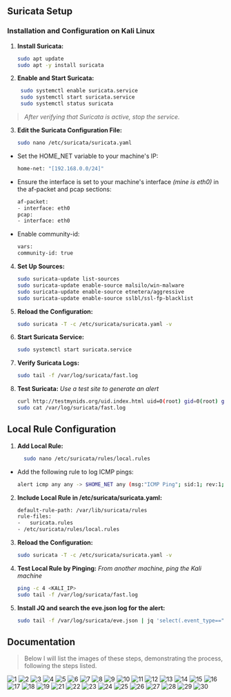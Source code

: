 ## Suricata Setup

### Installation and Configuration on Kali Linux
1. **Install Suricata:**
   ```sh
   sudo apt update
   sudo apt -y install suricata

2. **Enable and Start Suricata:**
   ```sh
    sudo systemctl enable suricata.service
    sudo systemctl start suricata.service
    sudo systemctl status suricata

> *After verifying that Suricata is active, stop the service.*

3. **Edit the Suricata Configuration File:**
   ```sh
   sudo nano /etc/suricata/suricata.yaml

- Set the HOME_NET variable to your machine's IP:
  ```sh
  home-net: "[192.168.0.0/24]"

- Ensure the interface is set to your machine's interface *(mine is eth0)* in the af-packet and pcap sections:
    ```sh
    af-packet:
  - interface: eth0
  pcap:
  - interface: eth0

- Enable community-id:
   ```sh
   vars:
  community-id: true

4. **Set Up Sources:**
   ```sh
   sudo suricata-update list-sources
   sudo suricata-update enable-source malsilo/win-malware
   sudo suricata-update enable-source etnetera/aggressive
   sudo suricata-update enable-source sslbl/ssl-fp-blacklist

5. **Reload the Configuration:**
    ```sh
    sudo suricata -T -c /etc/suricata/suricata.yaml -v

6. **Start Suricata Service:**
   ```sh
   sudo systemctl start suricata.service

7. **Verify Suricata Logs:**
   ```sh
   sudo tail -f /var/log/suricata/fast.log

8. **Test Suricata:**
   *Use a test site to generate an alert*
      ```sh
      curl http://testmynids.org/uid.index.html uid=0(root) gid=0(root) groups=0(root)
      sudo cat /var/log/suricata/fast.log

## Local Rule Configuration
1. **Add Local Rule:**
   ```sh
     sudo nano /etc/suricata/rules/local.rules
- Add the following rule to log ICMP pings:
   ```sh
   alert icmp any any -> $HOME_NET any (msg:"ICMP Ping"; sid:1; rev:1;)
2. **Include Local Rule in /etc/suricata/suricata.yaml:**
      ```sh
      default-rule-path: /var/lib/suricata/rules
    rule-files:
    -   suricata.rules
    - /etc/suricata/rules/local.rules
3. **Reload the Configuration:**
      ```sh
      sudo suricata -T -c /etc/suricata/suricata.yaml -v
4. **Test Local Rule by Pinging:**
   *From another machine, ping the Kali machine*
      ```sh
      ping -c 4 <KALI_IP>
      sudo tail -f /var/log/suricata/fast.log
6. **Install JQ and search the eve.json log for the alert:**
      ```sh
      sudo tail -f /var/log/suricata/eve.json | jq 'select(.event_type=="alert")'

## Documentation
> Below I will list the images of these steps, demonstrating the process, following the steps listed.

![1](https://github.com/dnalegri/Cybersecurity-Projects/assets/164395911/5bbb25c8-ed56-40bc-a142-e62af3472ea4)
![2](https://github.com/dnalegri/Cybersecurity-Projects/assets/164395911/86527527-b439-41be-9ab8-6bbb717f93d9)
![3](https://github.com/dnalegri/Cybersecurity-Projects/assets/164395911/80b2fd9b-3a41-44e9-a54c-3442c0572551)
![4](https://github.com/dnalegri/Cybersecurity-Projects/assets/164395911/7f70f031-f03a-476e-a2a8-e3911b670f40)
![5](https://github.com/dnalegri/Cybersecurity-Projects/assets/164395911/887f7503-1b4e-43c1-b4a4-9e193eb5c5b0)
![6](https://github.com/dnalegri/Cybersecurity-Projects/assets/164395911/ef8dd3c1-2e92-4302-b834-32fc49cfbacc)
![7](https://github.com/dnalegri/Cybersecurity-Projects/assets/164395911/648a44ef-0617-4449-9df2-f56d46c969ca)
![8](https://github.com/dnalegri/Cybersecurity-Projects/assets/164395911/b7d04371-08f6-45e8-9ce0-9ae6d7a558f4)
![9](https://github.com/dnalegri/Cybersecurity-Projects/assets/164395911/920744df-0128-48cf-a0c0-cd2d86e8d735)
![10](https://github.com/dnalegri/Cybersecurity-Projects/assets/164395911/d52dabe9-cda5-4f63-88fb-392a181d274f)
![11](https://github.com/dnalegri/Cybersecurity-Projects/assets/164395911/24edb314-2b77-4fbd-a4af-ab0335e71eac)
![12](https://github.com/dnalegri/Cybersecurity-Projects/assets/164395911/8d44cc62-a617-4ca1-a208-0f02e818881d)
![13](https://github.com/dnalegri/Cybersecurity-Projects/assets/164395911/43653a0d-35c9-493a-8b9f-c020727a5048)
![14](https://github.com/dnalegri/Cybersecurity-Projects/assets/164395911/180b4af4-40cf-4cce-b6bc-9dba71ecd274)
![15](https://github.com/dnalegri/Cybersecurity-Projects/assets/164395911/2ed697a4-358e-4fc4-94b4-88f41d7b00b1)
![16](https://github.com/dnalegri/Cybersecurity-Projects/assets/164395911/72ccf36b-9255-4f25-acbb-b8e61f272698)
![17](https://github.com/dnalegri/Cybersecurity-Projects/assets/164395911/01eaf7b3-a10d-4047-b073-f19718c13974)
![18](https://github.com/dnalegri/Cybersecurity-Projects/assets/164395911/546747d5-7141-460f-a3c9-e3e6a3b0ac83)
![19](https://github.com/dnalegri/Cybersecurity-Projects/assets/164395911/4014eb5f-a9f6-4639-af22-44995328c266)
![21](https://github.com/dnalegri/Cybersecurity-Projects/assets/164395911/a2d2279f-926b-4145-a673-2d048c0b6e13)
![22](https://github.com/dnalegri/Cybersecurity-Projects/assets/164395911/f9c885ac-4899-48ba-92a4-492db01f37d2)
![23](https://github.com/dnalegri/Cybersecurity-Projects/assets/164395911/b9d2525c-b784-41f2-bfbf-0274cb9b6d9b)
![24](https://github.com/dnalegri/Cybersecurity-Projects/assets/164395911/eddfd976-c76d-4b52-a3d5-1b77376bf28c)
![25](https://github.com/dnalegri/Cybersecurity-Projects/assets/164395911/58628d8b-0a05-4300-8efd-4886670d3730)
![26](https://github.com/dnalegri/Cybersecurity-Projects/assets/164395911/a01acea9-7b3f-4240-a241-a77e1cfba400)
![27](https://github.com/dnalegri/Cybersecurity-Projects/assets/164395911/0aa18379-89a6-44b9-a4e2-8156127d1cbc)
![28](https://github.com/dnalegri/Cybersecurity-Projects/assets/164395911/481ddce3-b7f7-445f-b4f4-affb8bd209f7)
![29](https://github.com/dnalegri/Cybersecurity-Projects/assets/164395911/f3eba485-f15f-48ca-9437-ef94e72a7764)
![30](https://github.com/dnalegri/Cybersecurity-Projects/assets/164395911/e9e5caff-e0fb-4a71-a2db-12f3dae87c62)
